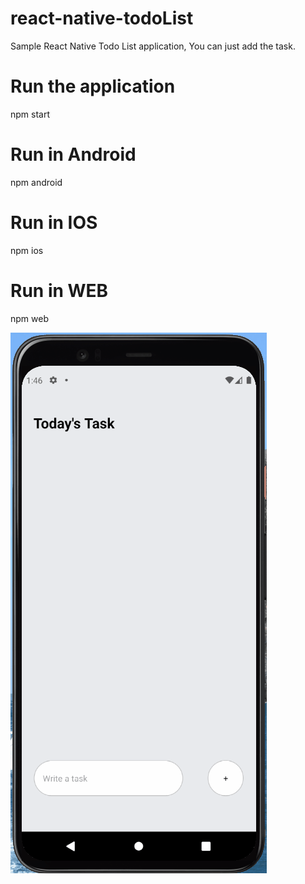 # react-native-todoList
Sample React Native Todo List application, You can just add the task.

# Run the application
npm start

# Run in Android 
npm android

# Run in IOS 
npm ios

# Run in WEB 
npm web

![Add the Todo Task ](./TodoList.gif)

